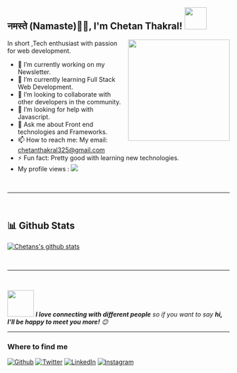 <h2>नमस्ते (Namaste)🙏🏻, I'm Chetan Thakral! <img src="https://media.giphy.com/media/12oufCB0MyZ1Go/giphy.gif" width="50"></h2>
<img align='right' src="https://media.giphy.com/media/M9gbBd9nbDrOTu1Mqx/giphy.gif" width="230">

 In short ,Tech enthusiast with passion for web development.

- 🔭 I’m currently working on my Newsletter.
- 🌱 I’m currently learning Full Stack Web Development.
- 👯 I’m looking to collaborate with other developers in the community.
- 🤔 I’m looking for help with Javascript.
- 💬 Ask me about Front end technologies and Frameworks.
- 📫 How to reach me: My email: chetanthakral325@gmail.com
- ⚡ Fun fact: Pretty good with learning new technologies.
- My profile views : ![](https://komarev.com/ghpvc/?username=chetan-2002)
<br>
<hr>
<br>
<h2>📊 Github Stats</h2>
<a href='https://github.com/chetan-2002/github-stats-transparent'>
  
<!-- ![Stats Overview](https://raw.githubusercontent.com/chetan-2002/github-stats-transparent/output/generated/overview.svg)
![Most Used Languages](https://raw.githubusercontent.com/chetan-2002/github-stats-transparent/output/generated/languages.svg)
 -->
</a>


[![Chetans's github stats](https://github-readme-stats.vercel.app/api?username=chetan-2002&count_private=true&include_all_commits=true&theme=radical)](https://google.com)

<br>
<hr>
<br>


<img src="https://media.giphy.com/media/LnQjpWaON8nhr21vNW/giphy.gif" width="60"> <em><b>I love connecting with different people</b> so if you want to say <b>hi, I'll be happy to meet you more!</b> 😊</em>
<br>
<hr>

<h3>Where to find me</h3>
<p><a href="https://github.com/chetan-2002" target="_blank"><img alt="Github" src="https://img.shields.io/badge/GitHub-%2312100E.svg?&style=for-the-badge&logo=Github&logoColor=white" /></a> <a href="https://twitter.com/ChetanThakral3" target="_blank"><img alt="Twitter" src="https://img.shields.io/badge/twitter-%231DA1F2.svg?&style=for-the-badge&logo=twitter&logoColor=white" /></a> <a href="https://www.linkedin.com/in/chetan-thakral" target="_blank"><img alt="LinkedIn" src="https://img.shields.io/badge/linkedin-%230077B5.svg?&style=for-the-badge&logo=linkedin&logoColor=white" /></a> <a href="https://instagram.com/chetan.thakral" target="_blank"><img alt="Instagram" src="https://img.shields.io/badge/instagram-%2312100E.svg?&style=for-the-badge&logo=instagram&logoColor=white" /></a>
</p>
